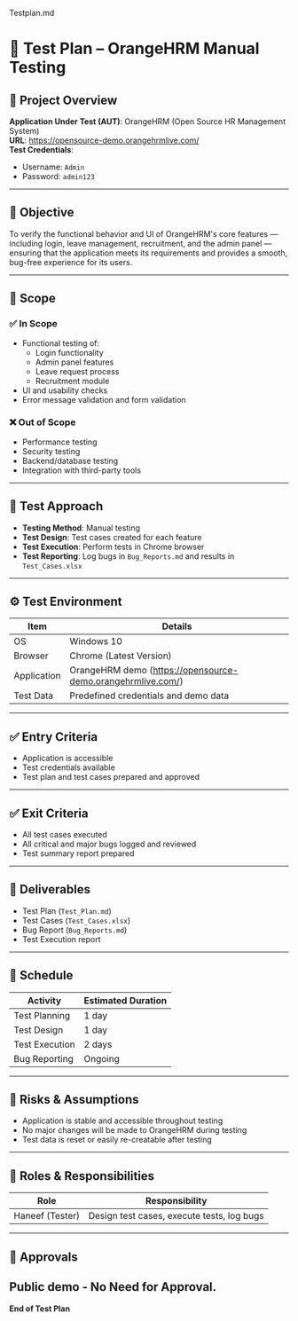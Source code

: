 Testplan.md
# 📄 Test Plan – OrangeHRM Manual Testing

## 📌 Project Overview
**Application Under Test (AUT)**: OrangeHRM (Open Source HR Management System)  
**URL**: https://opensource-demo.orangehrmlive.com/  
**Test Credentials**:  
- Username: `Admin`  
- Password: `admin123`

---

## 🎯 Objective
To verify the functional behavior and UI of OrangeHRM's core features — including login, leave management, recruitment, and the admin panel — ensuring that the application meets its requirements and provides a smooth, bug-free experience for its users.

---

## 🎯 Scope
### ✅ In Scope
- Functional testing of:
  - Login functionality
  - Admin panel features
  - Leave request process
  - Recruitment module
- UI and usability checks
- Error message validation and form validation

### ❌ Out of Scope
- Performance testing
- Security testing
- Backend/database testing
- Integration with third-party tools

---

## 🧪 Test Approach
- **Testing Method**: Manual testing
- **Test Design**: Test cases created for each feature
- **Test Execution**: Perform tests in Chrome browser
- **Test Reporting**: Log bugs in `Bug_Reports.md` and results in `Test_Cases.xlsx`

---

## ⚙ Test Environment
| Item          | Details                                |
|---------------|----------------------------------------|
| OS            | Windows 10                             |
| Browser       | Chrome (Latest Version)                |
| Application   | OrangeHRM demo (https://opensource-demo.orangehrmlive.com/) |
| Test Data     | Predefined credentials and demo data   |

---

## ✅ Entry Criteria
- Application is accessible
- Test credentials available
- Test plan and test cases prepared and approved

---

## ✅ Exit Criteria
- All test cases executed
- All critical and major bugs logged and reviewed
- Test summary report prepared

---

## 🧰 Deliverables
- Test Plan (`Test_Plan.md`)
- Test Cases (`Test_Cases.xlsx`)
- Bug Report (`Bug_Reports.md`)
- Test Execution report

---

## 📅 Schedule
| Activity          | Estimated Duration |
|-------------------|--------------------|
| Test Planning     | 1 day             |
| Test Design       | 1 day             |
| Test Execution    | 2 days            |
| Bug Reporting     | Ongoing           |

---

## 🧠 Risks & Assumptions
- Application is stable and accessible throughout testing
- No major changes will be made to OrangeHRM during testing
- Test data is reset or easily re-creatable after testing

---

## 👥 Roles & Responsibilities
| Role           | Responsibility                       |
|----------------|-------------------------------------|
| Haneef (Tester)| Design test cases, execute tests, log bugs |

---

## 📢 Approvals
Public demo - No Need for Approval.
---

**End of Test Plan**
